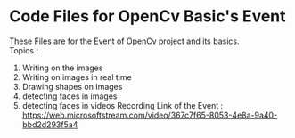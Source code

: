 # Code Files for OpenCv Basic's Event
These Files are for the Event of OpenCv project and its  basics.  
Topics :  
  1. Writing on the images 
  2. Writing on images in real time 
  3. Drawing shapes on Images 
  4. detecting faces in images 
  5. detecting faces in videos
Recording Link of the Event :
  https://web.microsoftstream.com/video/367c7f65-8053-4e8a-9a40-bbd2d293f5a4

